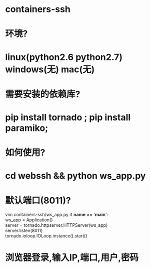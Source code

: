 # containers-ssh
# 环境?
# linux(python2.6 python2.7) windows(无) mac(无)
# 需要安装的依赖库?
# pip install tornado ; pip install paramiko;
# 如何使用?
# cd webssh && python ws_app.py
# 默认端口(8011)?
  vim containers-ssh/ws_app.py
  if __name__ == '__main__':  
    ws_app = Application()  
    server = tornado.httpserver.HTTPServer(ws_app)  
    server.listen(8011)  
    tornado.ioloop.IOLoop.instance().start() 
# 浏览器登录,输入IP,端口,用户,密码
